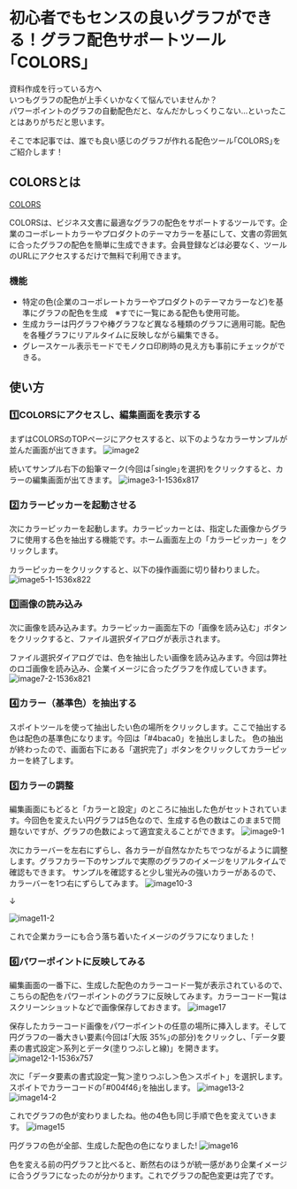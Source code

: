 # 初心者でもセンスの良いグラフができる！グラフ配色サポートツール｢COLORS｣
資料作成を行っている方へ  
いつもグラフの配色が上手くいかなくて悩んでいませんか？  
パワーポイントのグラフの自動配色だと、なんだかしっくりこない…といったことはありがちだと思います。
  
そこで本記事では、誰でも良い感じのグラフが作れる配色ツール｢COLORS｣をご紹介します！

## COLORSとは
[COLORS](https://colors.design4u.jp/)

COLORSは、ビジネス文書に最適なグラフの配色をサポートするツールです。企業のコーポレートカラーやプロダクトのテーマカラーを基にして、文書の雰囲気に合ったグラフの配色を簡単に生成できます。会員登録などは必要なく、ツールのURLにアクセスするだけで無料で利用できます。

### 機能
- 特定の色(企業のコーポレートカラーやプロダクトのテーマカラーなど)を基準にグラフの配色を生成　※すでに一覧にある配色も使用可能。
- 生成カラーは円グラフや棒グラフなど異なる種類のグラフに適用可能。配色を各種グラフにリアルタイムに反映しながら編集できる。
- グレースケール表示モードでモノクロ印刷時の見え方も事前にチェックができる。

## 使い方
### 1️⃣COLORSにアクセスし、編集画面を表示する
まずはCOLORSのTOPページにアクセスすると、以下のようなカラーサンプルが並んだ画面が出てきます。
![image2](https://github.com/user-attachments/assets/9c6e3845-a2e3-4f9b-9e61-a5e180811cf7)

続いてサンプル右下の鉛筆マーク(今回は｢single｣を選択)をクリックすると、カラーの編集画面が出てきます。
![image3-1-1536x817](https://github.com/user-attachments/assets/8ced2322-0f0f-462c-a8e5-54c802f0ea7f)

### 2️⃣カラーピッカーを起動させる
次にカラーピッカーを起動します。カラーピッカーとは、指定した画像からグラフに使用する色を抽出する機能です。ホーム画面左上の「カラーピッカー」をクリックします。  

カラーピッカーをクリックすると、以下の操作画面に切り替わりました。
![image5-1-1536x822](https://github.com/user-attachments/assets/778e574c-dc6e-4b02-b693-ec09c9031dcf)

### 3️⃣画像の読み込み
次に画像を読み込みます。カラーピッカー画面左下の「画像を読み込む」ボタンをクリックすると、ファイル選択ダイアログが表示されます。

ファイル選択ダイアログでは、色を抽出したい画像を読み込みます。今回は弊社のロゴ画像を読み込み、企業イメージに合ったグラフを作成していきます。
![image7-2-1536x821](https://github.com/user-attachments/assets/f2690fa6-287f-4568-b44a-4e4f4ef157a0)

### 4️⃣カラー（基準色）を抽出する
スポイトツールを使って抽出したい色の場所をクリックします。ここで抽出する色は配色の基準色になります。今回は「#4baca0」を抽出しました。
色の抽出が終わったので、画面右下にある「選択完了」ボタンをクリックしてカラーピッカーを終了します。

### 5️⃣カラーの調整
編集画面にもどると「カラーと設定」のところに抽出した色がセットされています。今回色を変えたい円グラフは5色なので、生成する色の数はこのまま5で問題ないですが、グラフの色数によって適宜変えることができます。
![image9-1](https://github.com/user-attachments/assets/360f7f38-567b-44ef-82a9-62efb960a42f)

次にカラーバーを左右にずらし、各カラーが自然なかたちでつながるように調整します。グラフカラー下のサンプルで実際のグラフのイメージをリアルタイムで確認もできます。
サンプルを確認すると少し蛍光みの強いカラーがあるので、カラーバーを1つ右にずらしてみます。
![image10-3](https://github.com/user-attachments/assets/a15595ed-c2af-4882-b8ed-3b6c2fb53bb7)

↓

![image11-2](https://github.com/user-attachments/assets/40a97f95-bbcd-4b1b-b31a-cedb1afe9b29)

これで企業カラーにも合う落ち着いたイメージのグラフになりました！

### 6️⃣パワーポイントに反映してみる
編集画面の一番下に、生成した配色のカラーコード一覧が表示されているので、こちらの配色をパワーポイントのグラフに反映してみます。カラーコード一覧はスクリーンショットなどで画像保存しておきます。
![image17](https://github.com/user-attachments/assets/9ea63266-f36b-4e63-bf3a-c1c496f1474c)

保存したカラーコード画像をパワーポイントの任意の場所に挿入します。そして円グラフの一番大きい要素(今回は｢大阪 35%｣の部分)をクリックし、「データ要素の書式設定＞系列とデータ(塗りつぶしと線)」を開きます。
![image12-1-1536x757](https://github.com/user-attachments/assets/b63eef8f-5adf-4017-9967-7232c5bd8836)


次に「データ要素の書式設定一覧＞塗りつぶし＞色＞スポイト」を選択します。スポイトでカラーコードの｢#004f46｣を抽出します。
![image13-2](https://github.com/user-attachments/assets/0f260e75-2263-4810-bf41-7170096d5a34)
![image14-2](https://github.com/user-attachments/assets/52c2f245-1708-4c0b-b2b6-af66591d34be)

これでグラフの色が変わりましたね。他の4色も同じ手順で色を変えていきます。
![image15](https://github.com/user-attachments/assets/b1cbbf34-36a1-43d1-b99a-119606668494)

円グラフの色が全部、生成した配色の色になりました!
![image16](https://github.com/user-attachments/assets/ff499eb4-ee3e-480e-92fd-3f4c590df713)

色を変える前の円グラフと比べると、断然右のほうが統一感があり企業イメージに合うグラフになったのが分かります。これでグラフの配色変更は完了です。

